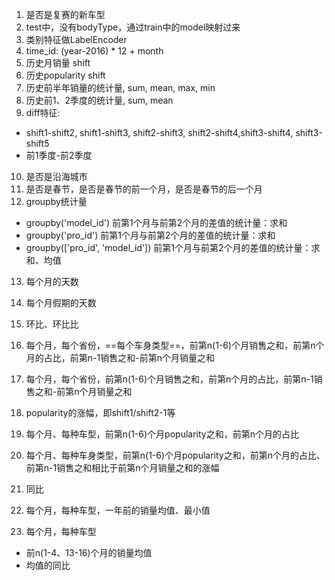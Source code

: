 1. 是否是复赛的新车型
2. test中，没有bodyType，通过train中的model映射过来
3. 类别特征做LabelEncoder
4. time_id: (year-2016) * 12 + month
5. 历史月销量 shift
6. 历史popularity shift
7. 历史前半年销量的统计量, sum, mean, max, min
8. 历史前1、2季度的统计量, sum, mean
9. diff特征: 
- shift1-shift2, shift1-shift3, shift2-shift3, shift2-shift4,shift3-shift4, shift3-shift5
- 前1季度-前2季度
10. 是否是沿海城市
11. 是否是春节，是否是春节的前一个月，是否是春节的后一个月
12. groupby统计量
- groupby('model_id') 前第1个月与前第2个月的差值的统计量：求和
- groupby('pro_id') 前第1个月与前第2个月的差值的统计量：求和
- groupby(['pro_id', 'model_id']) 前第1个月与前第2个月的差值的统计量：求和、均值
13. 每个月的天数
14. 每个月假期的天数
15. 环比、环比比
16. 每个月，每个省份，==每个车身类型==，前第n(1-6)个月销售之和，前第n个月的占比，前第n-1销售之和-前第n个月销量之和
17. 每个月，每个省份，前第n(1-6)个月销售之和，前第n个月的占比，前第n-1销售之和-前第n个月销量之和

18. popularity的涨幅，即shift1/shift2-1等
19. 每个月、每种车型，前第n(1-6)个月popularity之和，前第n个月的占比
20. 每个月、每种车身类型，前第n(1-6)个月popularity之和，前第n个月的占比、前第n-1销售之和相比于前第n个月销量之和的涨幅
21. 同比
22. 每个月，每种车型，一年前的销量均值、最小值
23. 每个月，每种车型
- 前n(1-4、13-16)个月的销量均值
- 均值的同比